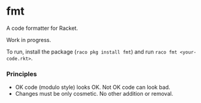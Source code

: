 fmt
===

A code formatter for Racket.

Work in progress.

To run, install the package (`raco pkg install fmt`) and run `raco fmt <your-code.rkt>`.

### Principles 

- OK code (modulo style) looks OK. Not OK code can look bad.
- Changes must be only cosmetic. No other addition or removal.
